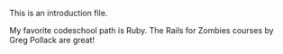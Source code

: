 This is an introduction file. 

My favorite codeschool path is Ruby. The Rails for Zombies courses by Greg Pollack are great!
